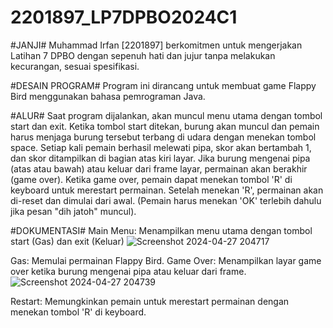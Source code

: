 # 2201897_LP7DPBO2024C1
#JANJI#
Muhammad Irfan [2201897] berkomitmen untuk mengerjakan Latihan 7 DPBO dengan sepenuh hati dan jujur tanpa melakukan kecurangan, sesuai spesifikasi.

#DESAIN PROGRAM#
Program ini dirancang untuk membuat game Flappy Bird menggunakan bahasa pemrograman Java.

#ALUR#
Saat program dijalankan, akan muncul menu utama dengan tombol start dan exit.
Ketika tombol start ditekan, burung akan muncul dan pemain harus menjaga burung tersebut terbang di udara dengan menekan tombol space. Setiap kali pemain berhasil melewati pipa, skor akan bertambah 1, dan skor ditampilkan di bagian atas kiri layar.
Jika burung mengenai pipa (atas atau bawah) atau keluar dari frame layar, permainan akan berakhir (game over).
Ketika game over, pemain dapat menekan tombol 'R' di keyboard untuk merestart permainan. Setelah menekan 'R', permainan akan di-reset dan dimulai dari awal. (Pemain harus menekan 'OK' terlebih dahulu jika pesan "dih jatoh" muncul).

#DOKUMENTASI#
Main Menu: Menampilkan menu utama dengan tombol start (Gas) dan exit (Keluar) ![Screenshot 2024-04-27 204717](https://github.com/mhmdirfn01/2201897_LP7DPBO2024C1/assets/145920545/d238b199-34b8-4096-8b5d-c3172044686b)

Gas: Memulai permainan Flappy Bird.
Game Over: Menampilkan layar game over ketika burung mengenai pipa atau keluar dari frame.![Screenshot 2024-04-27 204739](https://github.com/mhmdirfn01/2201897_LP7DPBO2024C1/assets/145920545/4b8c3e12-6647-48ee-8000-c8b8afde0bc6)

Restart: Memungkinkan pemain untuk merestart permainan dengan menekan tombol 'R' di keyboard.
